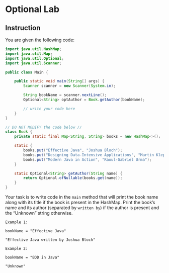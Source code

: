 # Optional Lab

## Instruction

You are given the following code:

```java
import java.util.HashMap;
import java.util.Map;
import java.util.Optional;
import java.util.Scanner;

public class Main {

    public static void main(String[] args) {
        Scanner scanner = new Scanner(System.in);

        String bookName = scanner.nextLine();
        Optional<String> optAuthor = Book.getAuthor(bookName);

        // write your code here
    }
}

// DO NOT MODIFY the code below //
class Book {
    private static final Map<String, String> books = new HashMap<>();

    static {
        books.put("Effective Java", "Joshua Bloch");
        books.put("Designing Data-Intensive Applications", "Martin Kleppmann");
        books.put("Modern Java in Action", "Raoul-Gabriel Urma");
    }

    static Optional<String> getAuthor(String name) {
        return Optional.ofNullable(books.get(name));
    }
}
```

Your task is to write code in the `main` method that will print the book name
along with its title if the book is present in the HashMap. Print the book’s
name and its author (separated by `written by`) if the author is present and the
“Unknown” string otherwise.

```plaintext
Example 1:

bookName = "Effective Java"

"Effective Java written by Joshua Bloch"
```

```plaintext
Example 2:

bookName = "BDD in Java"

"Unknown"
```
